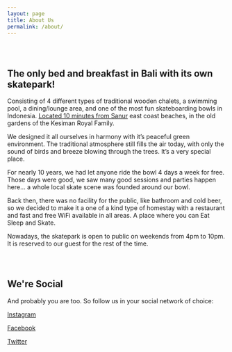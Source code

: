 ```yaml
---
layout: page
title: About Us
permalink: /about/
---
```

### &nbsp;

## The only bed and breakfast in Bali with its own skatepark!

Consisting of 4 different types of traditional wooden chalets, a swimming pool, a dining/lounge area, and one of the most fun skateboarding bowls in Indonesia. [Located 10 minutes from Sanur]({{site.ggogle.maps}}) east coast beaches, in the old gardens of the Kesiman Royal Family.

We designed it all ourselves in harmony with it’s peaceful green environment. The traditional atmosphere still fills the air today, with only the sound of birds and breeze blowing through the trees. It’s a very special place.

For nearly 10 years, we had let anyone ride the bowl 4 days a week for free. Those days were good, we saw many good sessions and parties happen here… a whole local skate scene was founded around our bowl.

Back then, there was no facility for the public, like bathroom and cold beer, so we decided to make it a one of a kind type of homestay with a restaurant and fast and free WiFi available in all areas. A place where you can Eat Sleep and Skate.

Nowadays, the skatepark is open to public on weekends from 4pm to 10pm. It is reserved to our guest for the rest of the time.

### &nbsp;

## We're Social

And probably you are too. So follow us in your social network of choice:

[Instagram]({{site.instagram}})

[Facebook]({{site.facebook}})

[Twitter]({{site.twitter}})
